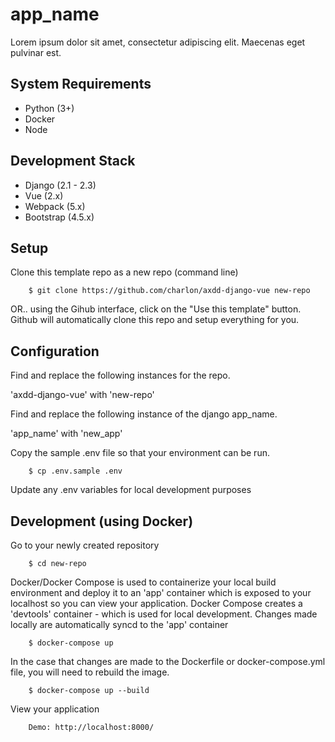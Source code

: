 # app_name

Lorem ipsum dolor sit amet, consectetur adipiscing elit. Maecenas eget pulvinar est.

## System Requirements

- Python (3+)
- Docker
- Node

## Development Stack

- Django (2.1 - 2.3)
- Vue (2.x)
- Webpack (5.x)
- Bootstrap (4.5.x)

## Setup

Clone this template repo as a new repo (command line)

        $ git clone https://github.com/charlon/axdd-django-vue new-repo

OR.. using the Gihub interface, click on the "Use this template" button. Github will automatically clone this repo and setup everything for you.

## Configuration

Find and replace the following instances for the repo.

'axdd-django-vue' with 'new-repo'

Find and replace the following instance of the django app_name.

'app_name' with 'new_app'

Copy the sample .env file so that your environment can be run.

        $ cp .env.sample .env

Update any .env variables for local development purposes

## Development (using Docker)

Go to your newly created repository

        $ cd new-repo

Docker/Docker Compose is used to containerize your local build environment and deploy it to an 'app' container which is exposed to your localhost so you can view your application. Docker Compose creates a 'devtools' container - which is used for local development. Changes made locally are automatically syncd to the 'app' container

        $ docker-compose up

In the case that changes are made to the Dockerfile or docker-compose.yml file, you will need to rebuild the image.

        $ docker-compose up --build

View your application

        Demo: http://localhost:8000/
